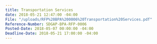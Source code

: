 ```yaml
---
title: Transportation Services
date: 2018-05-21 12:47:00 -04:00
File: "/uploads/RFP%20BPA%200006%20Transportation%20Services.pdf"
Reference-Number: SDGAP-BPA-RFP-0006
Posted-Date: 2018-05-07 00:00:00 -04:00
Deadline-Date: 2018-05-21 17:00:00 -04:00
---
```


